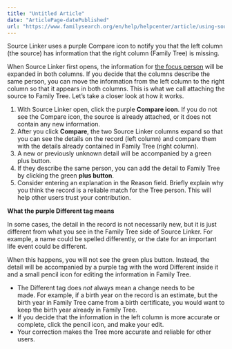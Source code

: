 ```yaml
---
title: "Untitled Article"
date: "ArticlePage-datePublished"
url: "https://www.familysearch.org/en/help/helpcenter/article/using-source-linker-to-attach-sources"
---
```


Source Linker uses a purple Compare icon to notify you that the left column (the source) has information that the right column (Family Tree) is missing.

When Source Linker first opens, the information for [the focus person](https://www.familysearch.org/en/help/helpcenter/article/understanding-the-focus-person-in-source-linker) will be expanded in both columns. If you decide that the columns describe the same person, you can move the information from the left column to the right column so that it appears in both columns. This is what we call attaching the source to Family Tree. Let’s take a closer look at how it works.  


1. With Source Linker open, click the purple **Compare icon**. If you do not see the Compare icon, the source is already attached, or it does not contain any new information.
2. After you click **Compare**, the two Source Linker columns expand so that you can see the details on the record (left column) and compare them with the details already contained in Family Tree (right column).
3. A new or previously unknown detail will be accompanied by a green plus button.
4. If they describe the same person, you can add the detail to Family Tree by clicking the green **plus button**.
5. Consider entering an explanation in the Reason field. Briefly explain why you think the record is a reliable match for the Tree person. This will help other users trust your contribution.

**What the purple Different tag means**

In some cases, the detail in the record is not necessarily new, but it is just different from what you see in the Family Tree side of Source Linker. For example, a name could be spelled differently, or the date for an important life event could be different.

When this happens, you will not see the green plus button. Instead, the detail will be accompanied by a purple tag with the word Different inside it and a small pencil icon for editing the information in Family Tree.  


* The Different tag does *not* always mean a change needs to be made. For example, if a birth year on the record is an estimate, but the birth year in Family Tree came from a birth certificate, you would want to keep the birth year already in Family Tree.
* If you decide that the information in the left column is more accurate or complete, click the pencil icon, and make your edit.
* Your correction makes the Tree more accurate and reliable for other users.

